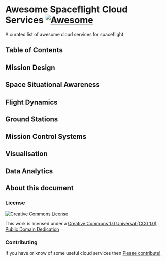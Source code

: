 # Awesome Spaceflight Cloud Services [![Awesome](https://awesome.re/badge.svg)](https://awesome.re)
A curated list of awesome cloud services for spaceflight

<!-- START doctoc generated TOC please keep comment here to allow auto update -->
<!-- DON'T EDIT THIS SECTION, INSTEAD RE-RUN doctoc TO UPDATE -->
## Table of Contents

<!-- END doctoc generated TOC please keep comment here to allow auto update -->

## Mission Design

## Space Situational Awareness 

## Flight Dynamics

## Ground Stations

## Mission Control Systems

## Visualisation

## Data Analytics

## About this document

### License

[![Creative Commons License](https://licensebuttons.net/p/88x31.png)](https://creativecommons.org/publicdomain/zero/1.0/)

This work is licensed under a [Creative Commons 1.0 Universal (CC0 1.0) Public Domain Dedication](https://creativecommons.org/publicdomain/zero/1.0/)

### Contributing

If you have or know of some useful cloud services then [Please contribute!](contributing.md)

